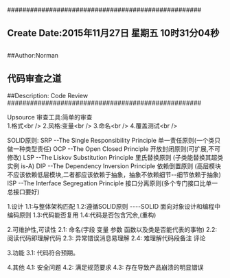 ###################################################
## Create Date:2015年11月27日 星期五 10时31分04秒<br />
##
##Author:Norman<br />
## 代码审查之道<br />
##Description:  Code Review<br />
###################################################

Upsource 审查工具:简单的审查<br />
  1.格式\<br /\>
  2.风格:变量\<br /\>
  3.命名\<br /\>
  4.覆盖测试\<br /\>

SOLID原则:
  SRP  --The Single Responsibility Principle  单一责任原则(一个类只做一种类型责任)
  OCP  --The Open Closed Principle  开放封闭原则(可扩展,不可修改)
  LSP  --The Liskov Substitution Principle 里氏替换原则 (子类能替换其超类实例 is-A)
  DIP  --The Dependency Inversion Principle 依赖倒置原则 (高层模块不应该依赖低层模块,二者都应该依赖于抽象，抽象不依赖细节--细节依赖于抽象)
  ISP  --The Interface Segregation Principle 接口分离原则(多个专门接口比单一总接口要好)
 
 
1.设计
  1.1:与整体架构匹配
  1.2:遵循SOLID原则 ----SOLID 面向对象设计和编程中编码原则
  1.3:代码能否复用
  1.4:代码是否包含冗余,(重构)


2.可维护性,可读性
  2.1: 命名(字段 变量 参数 函数以及类是否能代表的事物)
  2.2: 阅读代码即理解代码
  2.3: 异常错误消息易理解
  2.4: 难理解代码段备注 评论

3.功能
  3.1: 代码符合预期。


4.其他
  4.1: 安全问题
  4.2: 满足规范要求
  4.3: 存在导致产品崩溃的明显错误
